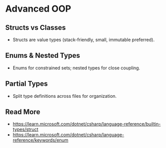 # Advanced OOP

## Structs vs Classes
- Structs are value types (stack-friendly, small, immutable preferred).

## Enums & Nested Types
- Enums for constrained sets; nested types for close coupling.

## Partial Types
- Split type definitions across files for organization.

## Read More
- https://learn.microsoft.com/dotnet/csharp/language-reference/builtin-types/struct
- https://learn.microsoft.com/dotnet/csharp/language-reference/keywords/enum
